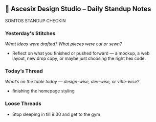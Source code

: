 ## 🧵 Ascesix Design Studio – Daily Standup Notes
SOMTOS STANDUP CHECKIN

### Yesterday's Stitches
_What ideas were drafted? What pieces were cut or sewn?_

- Reflect on what you finished or pushed forward — a mockup, a web layout, new drop copy, or maybe just choosing the right hex code.

### Today’s Thread
_What’s on the table today — design-wise, dev-wise, or vibe-wise?_

-  finishing the homepage styling

###  Loose Threads 
- Stop sleeping in till 9:30 and get to the gym